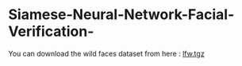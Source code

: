 # Siamese-Neural-Network-Facial-Verification-
You can download the wild faces dataset from here : [lfw.tgz](http://vis-www.cs.umass.edu/lfw/)
